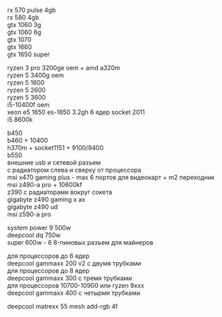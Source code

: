 
rx 570 pulse 4gb  
rx 580 4gb  
gtx 1060 3g  
gtx 1060 6g  
gtx 1070  
gtx 1660  
gtx 1650 super  

ryzen 3 pro 3200ge oem + amd a320m  
ryzen 5 3400g oem  
ryzen 5 1600  
ryzen 5 2600  
ryzen 5 3600  
i5-10400f oem  
xeon e5 1650 es-1650 3.2gh 6 ядер socket 2011  
i5 8600k  

b450  
b460 + 10400  
h370m + socket1151 + 9100/9400  
b550  
внешние usb и сетевой разъем  
с радиатором слева и сверху от процессора  
msi x470 gaming plus - max 6 портов для видеокарт + m2 переходник  
msi z490-a pro + 10600kf  
z390 с радиаторами вокруг сокета  
gigabyte z490 gaming x ax  
gigabyte z490 ud  
msi z590-a pro  

system power 9 500w  
deepcool dq 750w  
super 600w - 6 8-пиновых разъем для майнеров  

для процессоров до 6 ядер  
deepcool gammaxx 200 v2 с двумя трубками  
для процессоров до 8 ядер  
deepcool gammaxx 300 с тремя трубками  
для процессоров 10700-10900 или ryzen 9xxx  
deepcool gammaxx 400 с четырмя трубками  

deepcool matrexx 55 mesh add-rgb 4f  

120 мм, 900-1000об/мин, molex  
dexp dx120t  
aerocool force 12  
aerocool rev molex 7 вольт  

ssd + внешний hdd  
лучше ssd m.2  

8Gb 3000mgh  

full hd 75hg va (display port, hdmi, dmi) или va 144 hg  
samsung odyssey g27  
samsung odyssey g7  








